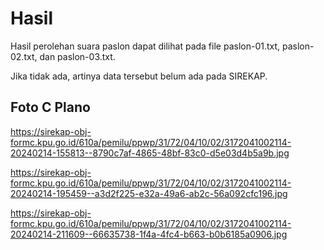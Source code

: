# Hasil

Hasil perolehan suara paslon dapat dilihat pada file paslon-01.txt, paslon-02.txt, dan paslon-03.txt.

Jika tidak ada, artinya data tersebut belum ada pada SIREKAP.

## Foto C Plano

https://sirekap-obj-formc.kpu.go.id/610a/pemilu/ppwp/31/72/04/10/02/3172041002114-20240214-155813--8790c7af-4865-48bf-83c0-d5e03d4b5a9b.jpg

https://sirekap-obj-formc.kpu.go.id/610a/pemilu/ppwp/31/72/04/10/02/3172041002114-20240214-195459--a3d2f225-e32a-49a6-ab2c-56a092cfc196.jpg

https://sirekap-obj-formc.kpu.go.id/610a/pemilu/ppwp/31/72/04/10/02/3172041002114-20240214-211609--66635738-1f4a-4fc4-b663-b0b6185a0906.jpg
